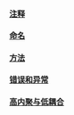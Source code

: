 #### [注释](注释.md)

#### [命名](命名.md)

#### [方法](方法.md)

#### [错误和异常](错误和异常.md)

#### [高内聚与低耦合](高内聚与低耦合.md)